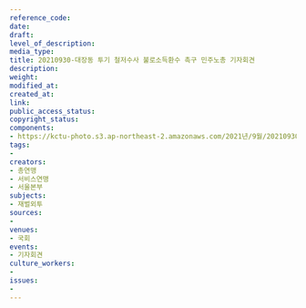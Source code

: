 ```yaml
---
reference_code: 
date: 
draft: 
level_of_description: 
media_type: 
title: 20210930-대장동 투기 철저수사 불로소득환수 촉구 민주노총 기자회견
description: 
weight: 
modified_at: 
created_at: 
link: 
public_access_status: 
copyright_status: 
components:
- https://kctu-photo.s3.ap-northeast-2.amazonaws.com/2021년/9월/20210930-대장동+투기+철저수사+불로소득환수+촉구+민주노총+기자회견/_1D27650.jpg
tags:
- 
creators:
- 총연맹
- 서비스연맹
- 서울본부
subjects:
- 재벌외투
sources:
- 
venues:
- 국회
events:
- 기자회견
culture_workers:
- 
issues:
- 
---
```

